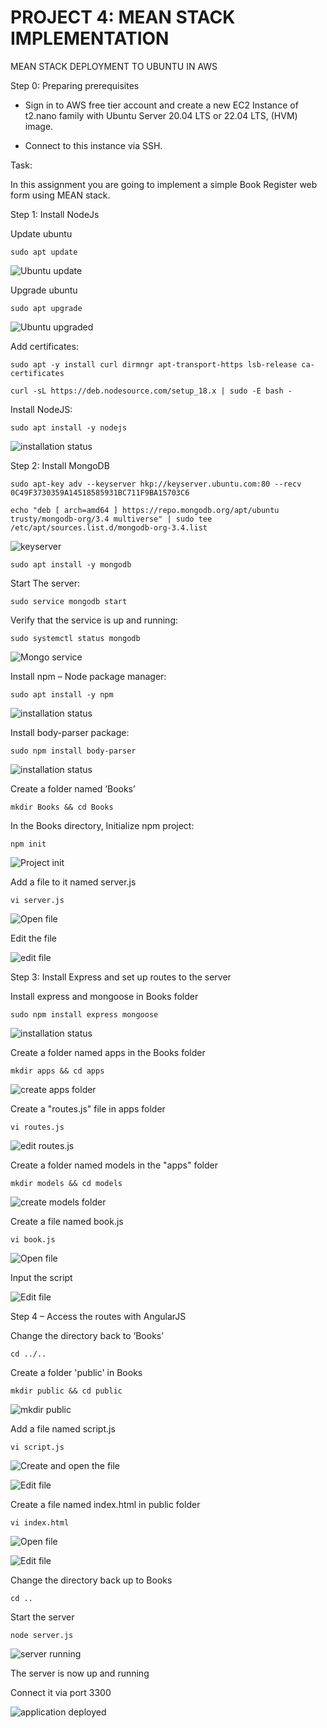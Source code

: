 # PROJECT 4: MEAN STACK IMPLEMENTATION

MEAN STACK DEPLOYMENT TO UBUNTU IN AWS

Step 0:  Preparing prerequisites

- Sign in to AWS free tier account and create a new EC2 Instance of t2.nano family with Ubuntu Server 20.04 LTS or 22.04 LTS, (HVM) image.
  
- Connect to this instance via SSH.

Task:

In this assignment you are going to implement a simple Book Register web form using MEAN stack.

Step 1: Install NodeJs

Update ubuntu

`sudo apt update`

![Ubuntu update](images/Update-Ubuntu.PNG)

Upgrade ubuntu

`sudo apt upgrade`

![Ubuntu upgraded](images/Upgrade-Ubuntu.PNG)

Add certificates:

`sudo apt -y install curl dirmngr apt-transport-https lsb-release ca-certificates`

`curl -sL https://deb.nodesource.com/setup_18.x | sudo -E bash -`

Install NodeJS:

`sudo apt install -y nodejs`

![installation status](images/Install-nodejs-18x.PNG)

Step 2: Install MongoDB

`sudo apt-key adv --keyserver hkp://keyserver.ubuntu.com:80 --recv 0C49F3730359A14518585931BC711F9BA15703C6`

`echo "deb [ arch=amd64 ] https://repo.mongodb.org/apt/ubuntu trusty/mongodb-org/3.4 multiverse" | sudo tee /etc/apt/sources.list.d/mongodb-org-3.4.list`

![keyserver](images/Keyserver.PNG)

`sudo apt install -y mongodb`

Start The server:

`sudo service mongodb start`

Verify that the service is up and running:

`sudo systemctl status mongodb`

![Mongo service](images/Mongodb-service-running.PNG)

Install npm – Node package manager:

`sudo apt install -y npm`

![installation status](images/npm-installation.PNG)

Install body-parser package:

`sudo npm install body-parser`

![installation status](images/Body-parser.PNG)

Create a folder named ‘Books’

`mkdir Books && cd Books`

In the Books directory, Initialize npm project:

`npm init`

![Project init](images/mkdir-cd-init-Books.PNG)

Add a file to it named server.js

`vi server.js`

![Open file](images/edit-1-serverjs.PNG)

Edit the file

![edit file](images/edit-serverjs.PNG)

Step 3: Install Express and set up routes to the server

Install express and mongoose in Books folder

`sudo npm install express mongoose`

![installation status](images/install-express-mongoose.PNG)

Create a folder named apps in the Books folder

`mkdir apps && cd apps`

![create apps folder](images/mkdir-cd-apps.PNG)

Create a "routes.js" file in apps folder

`vi routes.js`

![edit routes.js](images/Edit-routesjs.PNG)

Create a folder named models in the "apps" folder

`mkdir models && cd models`

![create models folder](images/mkdir-cd-models.PNG)

Create a file named book.js

`vi book.js`

![Open file](images/Open-booksjs.PNG)

Input the script

![Edit file](images/edit-booksjs.PNG)

Step 4 – Access the routes with AngularJS

Change the directory back to ‘Books’

`cd ../..`

Create a folder 'public' in Books

`mkdir public && cd public`

![mkdir public](images/cd-cd-books-mkdir-cd-public.PNG)

Add a file named script.js

`vi script.js`

![Create and open the file](images/create-open-scriptjs.PNG)

![Edit file](images/edit-scriptjs.PNG)

Create a file named index.html in public folder

`vi index.html`

![Open file](images/Open-index-html.PNG)

![Edit file](images/edit-index-html.PNG)

Change the directory back up to Books

`cd ..`

Start the server

`node server.js`

![server running](images/Node-Server-js-start-successfully.PNG)

The server is now up and running

Connect it via port 3300

![application deployed](images/Isbn-Author-Page.PNG)
